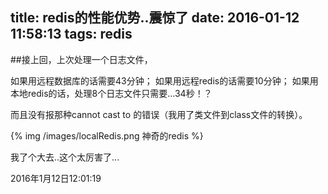title: redis的性能优势..震惊了
date: 2016-01-12 11:58:13
tags: redis
---
##接上回，上次处理一个日志文件，

如果用远程数据库的话需要43分钟；
如果用远程redis的话需要10分钟；
如果用本地redis的话，处理8个日志文件只需要...34秒！？

而且没有报那种cannot cast to 的错误（我用了类文件到class文件的转换）。

{% img /images/localRedis.png 神奇的redis %}

我了个大去..这个太厉害了...

2016年1月12日12:01:19